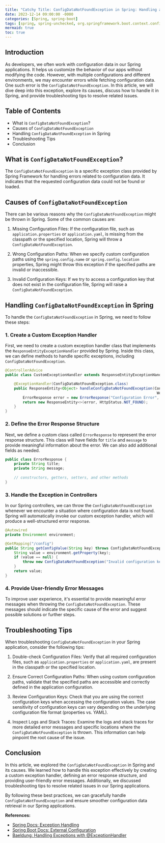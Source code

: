 ```yaml
---
title: "Catchy Title: ConfigDataNotFoundException in Spring: Handling and Troubleshooting Configuration Data Errors"
date: 2023-12-14 09:00:00 -0000
categories: [Spring, spring-boot]
tags: [spring, spring-unchecked, org.springframework.boot.context.config]
mermaid: true
toc: true
---
```



## Introduction

As developers, we often work with configuration data in our Spring applications. It helps us customize the behavior of our apps without modifying the code. However, with multiple configurations and different environments, we may encounter errors while fetching configuration data. One such error is the `ConfigDataNotFoundException`. In this article, we will dive deep into this exception, explore its causes, discuss how to handle it in Spring, and provide troubleshooting tips to resolve related issues.

## Table of Contents
- What is `ConfigDataNotFoundException`?
- Causes of `ConfigDataNotFoundException`
- Handling `ConfigDataNotFoundException` in Spring
- Troubleshooting Tips
- Conclusion

## What is `ConfigDataNotFoundException`?

The `ConfigDataNotFoundException` is a specific exception class provided by Spring Framework for handling errors related to configuration data. It indicates that the requested configuration data could not be found or loaded.

## Causes of `ConfigDataNotFoundException`

There can be various reasons why the `ConfigDataNotFoundException` might be thrown in Spring. Some of the common causes are:

1. Missing Configuration Files: If the configuration file, such as `application.properties` or `application.yaml`, is missing from the classpath or the specified location, Spring will throw a `ConfigDataNotFoundException`.

2. Wrong Configuration Paths: When we specify custom configuration paths using the `spring.config.name` or `spring.config.location` properties, Spring might throw this exception if the specified paths are invalid or inaccessible.

3. Invalid Configuration Keys: If we try to access a configuration key that does not exist in the configuration file, Spring will raise a `ConfigDataNotFoundException`.

## Handling `ConfigDataNotFoundException` in Spring

To handle the `ConfigDataNotFoundException` in Spring, we need to follow these steps:

### 1. Create a Custom Exception Handler

First, we need to create a custom exception handler class that implements the `ResponseEntityExceptionHandler` provided by Spring. Inside this class, we can define methods to handle specific exceptions, including `ConfigDataNotFoundException`.

```java
@ControllerAdvice
public class CustomExceptionHandler extends ResponseEntityExceptionHandler {

    @ExceptionHandler(ConfigDataNotFoundException.class)
    public ResponseEntity<Object> handleConfigDataNotFoundException(ConfigDataNotFoundException ex,
                                                                     WebRequest request) {
        ErrorResponse error = new ErrorResponse("Configuration Error", ex.getMessage());
        return new ResponseEntity<>(error, HttpStatus.NOT_FOUND);
    }
}
```

### 2. Define the Error Response Structure

Next, we define a custom class called `ErrorResponse` to represent the error response structure. This class will have fields for `title` and `message` to provide meaningful information about the error. We can also add additional fields as needed.

```java
public class ErrorResponse {
    private String title;
    private String message;
    
    // constructors, getters, setters, and other methods
}
```

### 3. Handle the Exception in Controllers

In our Spring controllers, we can throw the `ConfigDataNotFoundException` whenever we encounter a situation where configuration data is not found. Spring will automatically invoke our custom exception handler, which will produce a well-structured error response.

```java
@Autowired
private Environment environment;

@GetMapping("/config")
public String getConfigValue(String key) throws ConfigDataNotFoundException {
    String value = environment.getProperty(key);
    if (value == null) {
        throw new ConfigDataNotFoundException("Invalid configuration key: " + key);
    }
    return value;
}
```

### 4. Provide User-friendly Error Messages

To improve user experience, it's essential to provide meaningful error messages when throwing the `ConfigDataNotFoundException`. These messages should indicate the specific cause of the error and suggest possible solutions or further steps.

## Troubleshooting Tips

When troubleshooting `ConfigDataNotFoundException` in your Spring application, consider the following tips:

1. Double-check Configuration Files: Verify that all required configuration files, such as `application.properties` or `application.yaml`, are present in the classpath or the specified location.

2. Ensure Correct Configuration Paths: When using custom configuration paths, validate that the specified paths are accessible and correctly defined in the application configuration.

3. Review Configuration Keys: Check that you are using the correct configuration keys when accessing the configuration values. The case sensitivity of configuration keys can vary depending on the underlying configuration file format (properties vs. YAML).

4. Inspect Logs and Stack Traces: Examine the logs and stack traces for more detailed error messages and specific locations where the `ConfigDataNotFoundException` is thrown. This information can help pinpoint the root cause of the issue.

## Conclusion

In this article, we explored the `ConfigDataNotFoundException` in Spring and its causes. We learned how to handle this exception effectively by creating a custom exception handler, defining an error response structure, and providing user-friendly error messages. Additionally, we discussed troubleshooting tips to resolve related issues in our Spring applications.

By following these best practices, we can gracefully handle `ConfigDataNotFoundException` and ensure smoother configuration data retrieval in our Spring applications.

**References:**
- [Spring Docs: Exception Handling](https://docs.spring.io/spring-framework/docs/current/reference/html/web.html#mvc-exceptionhandlers)
- [Spring Boot Docs: External Configuration](https://docs.spring.io/spring-boot/docs/current/reference/htmlsingle/#boot-features-external-config)
- [Baeldung: Handling Exceptions with @ExceptionHandler](https://www.baeldung.com/exception-handling-for-rest-with-spring)